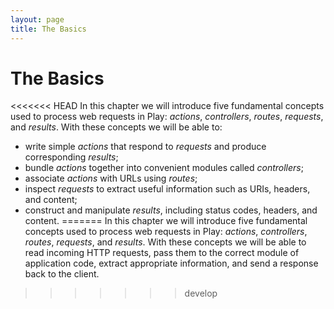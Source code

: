 ```yaml
---
layout: page
title: The Basics
---
```


# The Basics

<<<<<<< HEAD
In this chapter we will introduce five fundamental concepts used to process web requests in Play: *actions*, *controllers*, *routes*, *requests*, and *results*. With these concepts we will be able to:

 - write simple *actions* that respond to *requests* and produce corresponding *results*;
 - bundle *actions* together into convenient modules called *controllers*;
 - associate *actions* with URLs using *routes*;
 - inspect *requests* to extract useful information such as URIs, headers, and content;
 - construct and manipulate *results*, including status codes, headers, and content.
=======
In this chapter we will introduce five fundamental concepts used to process web requests in Play: *actions*, *controllers*, *routes*, *requests*, and *results*. With these concepts we will be able to read incoming HTTP requests, pass them to the correct module of application code, extract appropriate information, and send a response back to the client.
>>>>>>> develop
